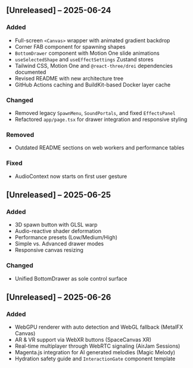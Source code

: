 
## [Unreleased] – 2025-06-24

### Added

* Full-screen `<Canvas>` wrapper with animated gradient backdrop
* Corner FAB component for spawning shapes
* `BottomDrawer` component with Motion One slide animations
* `useSelectedShape` and `useEffectSettings` Zustand stores
* Tailwind CSS, Motion One and `@react-three/drei` dependencies documented
* Revised README with new architecture tree
* GitHub Actions caching and BuildKit-based Docker layer cache

### Changed

* Removed legacy `SpawnMenu`, `SoundPortals`, and fixed `EffectsPanel`
* Refactored `app/page.tsx` for drawer integration and responsive styling

### Removed

* Outdated README sections on web workers and performance tables

### Fixed

* AudioContext now starts on first user gesture

## [Unreleased] – 2025-06-25

### Added

* 3D spawn button with GLSL warp
* Audio-reactive shader deformation
* Performance presets (Low/Medium/High)
* Simple vs. Advanced drawer modes
* Responsive canvas resizing

### Changed

* Unified BottomDrawer as sole control surface

## [Unreleased] – 2025-06-26

### Added

* WebGPU renderer with auto detection and WebGL fallback (MetalFX Canvas)
* AR & VR support via WebXR buttons (SpaceCanvas XR)
* Real-time multiplayer through WebRTC signaling (AirJam Sessions)
* Magenta.js integration for AI generated melodies (Magic Melody)
* Hydration safety guide and `InteractionGate` component template
